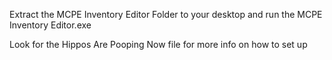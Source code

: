 Extract the MCPE Inventory Editor Folder to your desktop and run the MCPE Inventory Editor.exe

Look for the Hippos Are Pooping Now file for more info on how to set up
